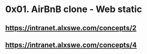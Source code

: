 # 0x01. AirBnB clone - Web static
## https://intranet.alxswe.com/concepts/2
## https://intranet.alxswe.com/concepts/4